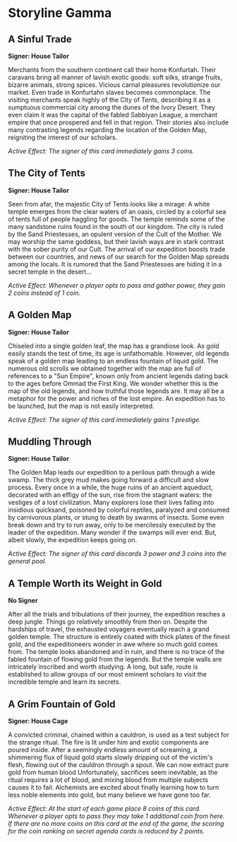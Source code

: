 # Storyline Gamma

## A Sinful Trade

**Signer: House Tailor**

Merchants from the southern continent call their home Konfurtah. Their caravans bring all manner of lavish exotic goods: soft silks, strange fruits, bizarre animals, strong spices. Vicious carnal pleasures revolutionize our market. Even trade in Konfurtahn slaves becomes commonplace. The visiting merchants speak highly of the City of Tents, describing it as a sumptuous commercial city among the dunes of the Ivory Desert. They even claim it was the capital of the fabled Sabbiyan League, a merchant empire that once prospered and fell in that region. Their stories also include many contrasting legends regarding the location of the Golden Map, reigniting the interest of our scholars.

_Active Effect: The signer of this card immediately gains 3 coins._

## The City of Tents

**Signer: House Tailor**

Seen from afar, the majestic City of Tents looks like a mirage: A white temple emerges from the clear waters of an oasis, circled by a colorful sea of tents full of people haggling for goods. The temple reminds some of the many sandstone ruins found in the south of our kingdom. The city is ruled by the Sand Priestesses, an opulent version of the Cult of the Mother. We may worship the same goddess, but their lavish ways are in stark contrast with the sober purity of our Cult. The arrival of our expedition boosts trade between our countries, and news of our search for the Golden Map spreads among the locals. It is rumored that the Sand Priestesses are hiding it in a secret temple in the desert…

_Active Effect: Whenever a player opts to pass and gather power, they gain 2 coins instead of 1 coin._

## A Golden Map

**Signer: House Tailor**

Chiseled into a single golden leaf, the map has a grandiose look. As gold easily stands the test of time, its age is unfathomable. However, old legends speak of a golden map leading to an endless fountain of liquid gold. The numerous old scrolls we obtained together with the map are full of references to a "Sun Empire", known only from ancient legends dating back to the ages before Ommad the First King. We wonder whether this is the map of the old legends, and how truthful those legends are. It may all be a metaphor for the power and riches of the lost empire. An expedition has to be launched, but the map is not easily interpreted.

_Active Effect: The signer of this card immediately gains 1 prestige._

## Muddling Through

**Signer: House Tailor**

The Golden Map leads our expedition to a perilous path through a wide swamp. The thick grey mud makes going forward a difficult and slow process. Every once in a while, the huge ruins of an ancient aqueduct, decorated with an effigy of the sun, rise from the stagnant waters: the vestiges of a lost civilization. Many explorers lose their lives falling into insidious quicksand, poisoned by colorful reptiles, paralyzed and consumed by carnivorous plants, or stung to death by swarms of insects. Some even break down and try to run away, only to be mercilessly executed by the leader of the expedition. Many wonder if the swamps will ever end. But, albeit slowly, the expedition keeps going on.

_Active Effect: The signer of this card discards 3 power and 3 coins into the general pool._

## A Temple Worth its Weight in Gold

**No Signer**

After all the trials and tribulations of their journey, the expedition reaches a deep jungle. Things go relatively smoothly from then on. Despite the hardships of travel, the exhausted voyagers eventually reach a grand golden temple. The structure is entirely coated with thick plates of the finest gold, and the expeditioneers wonder in awe where so much gold comes from. The temple looks abandoned and in ruin, and there is no trace of the fabled fountain of flowing gold from the legends. But the temple walls are intricately inscribed and worth studying. A long, but safe, route is established to allow groups of our most eminent scholars to visit the incredible temple and learn its secrets.

## A Grim Fountain of Gold

**Signer: House Cage**

A convicted criminal, chained within a cauldron, is used as a test subject for the strange ritual. The fire is lit under him and exotic components are poured inside. After a seemingly endless amount of screaming, a shimmering flux of liquid gold starts slowly dripping out of the victim's flesh, flowing out of the cauldron through a spout. We can now extract pure gold from human blood Unfortunately, sacrifices seem inevitable, as the ritual requires a lot of blood, and mixing blood from multiple subjects causes it to fail. Alchemists are excited about finally learning how to turn less noble elements into gold, but many believe we have gone too far.

_Active Effect: At the start of each game place 8 coins of this card. Whenever a player opts to pass they may take 1 additional coin from here. If there are no more coins on this card at the end of the game, the scoring for the coin ranking on secret agenda cards is reduced by 2 points._
